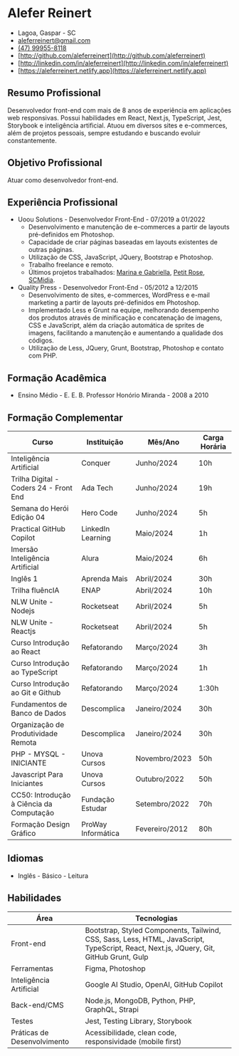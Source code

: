 # Alefer Reinert
- Lagoa, Gaspar - SC
- [aleferreinert@gmail.com](aleferreinert@gmail.com)
- [(47) 99955-8118](https://wa.me/message/FSN72FDKNRO3O1)
- [http://github.com/aleferreinert](http://github.com/aleferreinert)
- [http://linkedin.com/in/aleferreinert](http://linkedin.com/in/aleferreinert)
- [https://aleferreinert.netlify.app](https://aleferreinert.netlify.app)

## Resumo Profissional
Desenvolvedor front-end com mais de 8 anos de experiência em aplicações web responsivas. Possui habilidades em React, Next.js, TypeScript, Jest, Storybook e inteligência artificial. Atuou em diversos sites e e-commerces, além de projetos pessoais, sempre estudando e buscando evoluir constantemente.

## Objetivo Profissional
Atuar como desenvolvedor front-end.

## Experiência Profissional
- Uoou Solutions - Desenvolvedor Front-End - 07/2019 a 01/2022
  - Desenvolvimento e manutenção de e-commerces a partir de layouts pré-definidos em Photoshop.
  - Capacidade de criar páginas baseadas em layouts existentes de outras páginas.
  - Utilização de CSS, JavaScript, JQuery, Bootstrap e Photoshop.
  - Trabalho freelance e remoto.
  - Últimos projetos trabalhados: [Marina e Gabriella](https://www.marinaegabriella.com.br), [Petit Rose](https://www.petitrosestore.com.br), [SCMidia](https://www.scmidia.com.br).
- Quality Press - Desenvolvedor Front-End - 05/2012 a 12/2015
  - Desenvolvimento de sites, e-commerces, WordPress e e-mail marketing a partir de layouts pré-definidos em Photoshop.
  - Implementado Less e Grunt na equipe, melhorando desempenho dos produtos através de  minificação e concatenação de imagens, CSS e JavaScript, além da criação automática de sprites de imagens, facilitando a manutenção e aumentando a qualidade dos códigos.
  - Utilização de Less, JQuery, Grunt, Bootstrap, Photoshop e contato com PHP.

## Formação Acadêmica
- Ensino Médio - E. E. B. Professor Honório Miranda - 2008 a 2010

## Formação Complementar
| Curso                                           | Instituição          | Mês/Ano        | Carga Horária  |
|-------------------------------------------------|----------------------|----------------|----------------|
| Inteligência Artificial                         | Conquer              | Junho/2024     | 10h            |
| Trilha Digital - Coders 24 - Front End          | Ada Tech             | Junho/2024     | 19h            |
| Semana do Herói Edição 04                       | Hero Code            | Junho/2024     | 5h             |
| Practical GitHub Copilot                        | LinkedIn Learning    | Maio/2024      | 1h             |
| Imersão Inteligência Artificial                 | Alura                | Maio/2024      | 6h             |
| Inglês 1                                        | Aprenda Mais         | Abril/2024     | 30h            |
| Trilha fluêncIA                                 | ENAP                 | Abril/2024     | 10h            |
| NLW Unite - Nodejs                              | Rocketseat           | Abril/2024     | 5h             |
| NLW Unite - Reactjs                             | Rocketseat           | Abril/2024     | 5h             |
| Curso Introdução ao React                       | Refatorando          | Março/2024     | 3h             |
| Curso Introdução ao TypeScript                  | Refatorando          | Março/2024     | 1h             |
| Curso Introdução ao Git e Github                | Refatorando          | Março/2024     | 1:30h          |
| Fundamentos de Banco de Dados                   | Descomplica          | Janeiro/2024   | 30h            |
| Organização de Produtividade Remota             | Descomplica          | Janeiro/2024   | 30h            |
| PHP - MYSQL - INICIANTE                         | Unova Cursos         | Novembro/2023  | 50h            |
| Javascript Para Iniciantes                      | Unova Cursos         | Outubro/2022   | 50h            |
| CC50: Introdução à Ciência da Computação        | Fundação Estudar     | Setembro/2022  | 70h            |
| Formação Design Gráfico                         | ProWay Informática   | Fevereiro/2012 | 80h            |

## Idiomas
- Inglês - Básico - Leitura

## Habilidades
| Área               | Tecnologias                                               |
|--------------------|-----------------------------------------------------------|
| Front-end          | Bootstrap, Styled Components, Tailwind, CSS, Sass, Less, HTML, JavaScript, TypeScript, React, Next.js, JQuery, Git, GitHub Grunt, Gulp       |
| Ferramentas        | Figma, Photoshop                         |
| Inteligência Artificial | Google AI Studio, OpenAI, GitHub Copilot |
| Back-end/CMS       | Node.js, MongoDB, Python, PHP, GraphQL, Strapi                                       |
| Testes             | Jest, Testing Library, Storybook                           |
| Práticas de Desenvolvimento | Acessibilidade, clean code, responsividade (mobile first)  |
